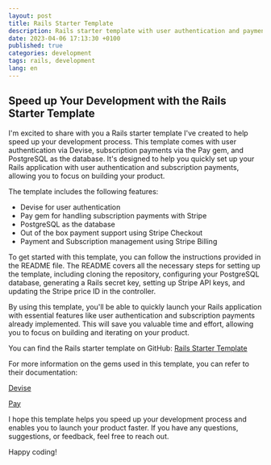 ```yaml
---
layout: post
title: Rails Starter Template
description: Rails starter template with user authentication and payment capabilities
date: 2023-04-06 17:13:30 +0100
published: true
categories: development
tags: rails, development
lang: en
---
```


## Speed up Your Development with the Rails Starter Template

I'm excited to share with you a Rails starter template I've created to help speed up your development process. This template comes with user authentication via Devise, subscription payments via the Pay gem, and PostgreSQL as the database. It's designed to help you quickly set up your Rails application with user authentication and subscription payments, allowing you to focus on building your product.

The template includes the following features:

- Devise for user authentication
- Pay gem for handling subscription payments with Stripe
- PostgreSQL as the database
- Out of the box payment support using Stripe Checkout
- Payment and Subscription management using Stripe Billing

To get started with this template, you can follow the instructions provided in the README file. The README covers all the necessary steps for setting up the template, including cloning the repository, configuring your PostgreSQL database, generating a Rails secret key, setting up Stripe API keys, and updating the Stripe price ID in the controller.

By using this template, you'll be able to quickly launch your Rails application with essential features like user authentication and subscription payments already implemented. This will save you valuable time and effort, allowing you to focus on building and iterating on your product.

You can find the Rails starter template on GitHub: [Rails Starter Template](https://github.com/Duartemartins/rails-starter-template)

For more information on the gems used in this template, you can refer to their documentation:

[Devise](https://github.com/heartcombo/devise)

[Pay](https://github.com/pay-rails/pay)

I hope this template helps you speed up your development process and enables you to launch your product faster. If you have any questions, suggestions, or feedback, feel free to reach out.

Happy coding!
